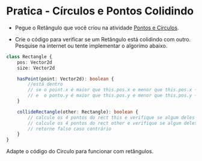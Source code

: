 # Pratica - Círculos e Pontos Colidindo

- Pegue o Retângulo que você criou na atividade [Pontos e Círculos](vector2d-circulo-pratica.md).

- Crie o código para verificar se um Retângulo está colidindo com outro. Pesquise na internet ou tente implementar o algorimo abaixo.

```ts
class Rectangle {
    pos: Vector2d
    size: Vector2d

    hasPoint(point: Vector2d): boolean {
        //está dentro 
        // se o point.x é maior que this.pos.x e menor que this.pos.x + this.size.x
        // e  o ponto.y é maior que this.pos.y e menor que this.pos.y + this.size.y 
    }

    collideRectangle(other: Rectangle): boolean {
        // calcule os 4 pontos do rect this e verifique se algum deles está dentro do rect other
        // calcule os 4 pontos do rect other e verifique se algum deles está dentro do rect this
        // retorne falso caso contrário
    }
}

```

Adapte o código do Circulo para funcionar com retângulos.
